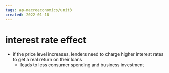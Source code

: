 ```yaml
---
tags: ap-macroeconomics/unit3 
created: 2022-01-18
---
```


# interest rate effect

- if the price level increases, lenders need to charge higher interest rates to get a real return on their loans
	- leads to less consumer spending and business investment 
